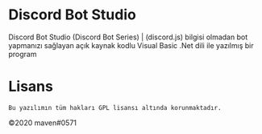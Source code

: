 # Discord Bot Studio
Discord Bot Studio (Discord Bot Series) | (discord.js) bilgisi olmadan bot yapmanızı sağlayan açık kaynak kodlu Visual Basic .Net dili ile yazılmış bir program

# Lisans
```Bu yazılımın tüm hakları GPL lisansı altında korunmaktadır.```

©2020 maven#0571
